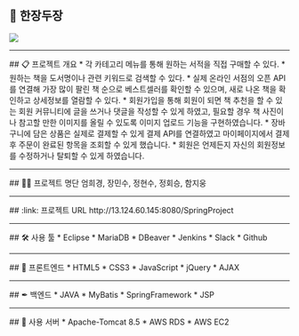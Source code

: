 ## 📘 한장두장
<img src="Docs/smary.gif">
<hr>
## 📋 프로젝트 개요
* 각 카테고리 메뉴를 통해 원하는 서적을 직접 구매할 수 있다.
* 원하는 책을 도서명이나 관련 키워드로 검색할 수 있다.
* 실제 온라인 서점의 오픈 API를 연결해 가장 많이 팔린 책 순으로 베스트셀러를 확인할 수 있으며, 새로 나온 책을 확인하고 상세정보를 열람할 수 있다.
* 회원가입을 통해 회원이 되면 책 추천을 할 수 있는 회원 커뮤니티에 글을 쓰거나 댓글을 작성할 수 있게 하였고, 필요할 경우 책 사진이나 참고할 만한 이미지를 올릴 수 있도록 이미지 업로드 기능을 구현하였습니다.
* 장바구니에 담은 상품은 실제로 결제할 수 있게 결제 API를 연결하였고 마이페이지에서 결제 후 주문이 완료된 항목을 조회할 수 있게 했습니다.
* 회원은 언제든지 자신의 회원정보를 수정하거나 탈퇴할 수 있게 하였습니다.
<hr />
## 👫👬 프로젝트 명단
엄희경, 장민수, 정현수, 정회승, 함지웅
<hr />
## :link: 프로젝트 URL
http://13.124.60.145:8080/SpringProject
<hr />
## 🛠 사용 툴
* Eclipse
* MariaDB
* DBeaver
* Jenkins
* Slack
* Github
<hr />
## 🎈 프론트엔드
* HTML5
* CSS3
* JavaScript
* jQuery
* AJAX
<hr />
## ✒ 백엔드
* JAVA
* MyBatis
* SpringFramework
* JSP
<hr />
## 📌 사용 서버
* Apache-Tomcat 8.5
* AWS RDS
* AWS EC2
